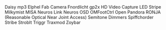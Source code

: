 Daisy mp3
Elphel
Fab Camera
Fnordlicht
gp2x
HD Video Capture
LED Stripe
Milkymist
MISA
Neuros Link
Neuros OSD
OMFootCtrl
Open Pandora
RONJA (Reasonable Optical Near Joint Access)
Semitone Dimmers
Spiffchorder
Stribe
StrobIt Triggr
Traxmod
Zoybar